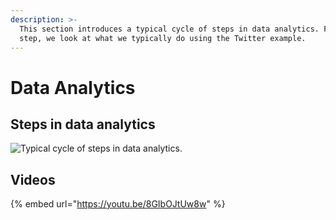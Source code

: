 ```yaml
---
description: >-
  This section introduces a typical cycle of steps in data analytics. For each
  step, we look at what we typically do using the Twitter example.
---
```


# Data Analytics

## Steps in data analytics

![Typical cycle of steps in data analytics.](../../.gitbook/assets/data\_analytics\_process.png)

## Videos

{% embed url="https://youtu.be/8GIbOJtUw8w" %}

